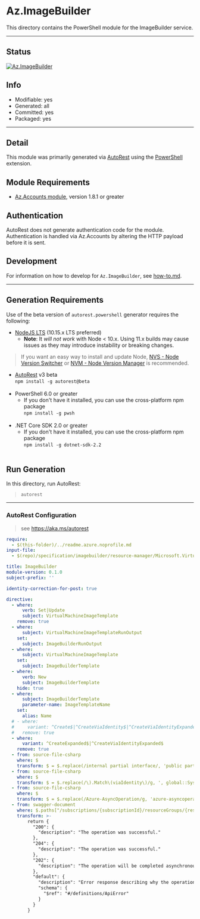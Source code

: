 <!-- region Generated -->
# Az.ImageBuilder
This directory contains the PowerShell module for the ImageBuilder service.

---
## Status
[![Az.ImageBuilder](https://img.shields.io/powershellgallery/v/Az.ImageBuilder.svg?style=flat-square&label=Az.ImageBuilder "Az.ImageBuilder")](https://www.powershellgallery.com/packages/Az.ImageBuilder/)

## Info
- Modifiable: yes
- Generated: all
- Committed: yes
- Packaged: yes

---
## Detail
This module was primarily generated via [AutoRest](https://github.com/Azure/autorest) using the [PowerShell](https://github.com/Azure/autorest.powershell) extension.

## Module Requirements
- [Az.Accounts module](https://www.powershellgallery.com/packages/Az.Accounts/), version 1.8.1 or greater

## Authentication
AutoRest does not generate authentication code for the module. Authentication is handled via Az.Accounts by altering the HTTP payload before it is sent.

## Development
For information on how to develop for `Az.ImageBuilder`, see [how-to.md](how-to.md).
<!-- endregion -->

---
## Generation Requirements
Use of the beta version of `autorest.powershell` generator requires the following:
- [NodeJS LTS](https://nodejs.org) (10.15.x LTS preferred)
  - **Note**: It *will not work* with Node < 10.x. Using 11.x builds may cause issues as they may introduce instability or breaking changes.
> If you want an easy way to install and update Node, [NVS - Node Version Switcher](../nodejs/installing-via-nvs.md) or [NVM - Node Version Manager](../nodejs/installing-via-nvm.md) is recommended.
- [AutoRest](https://aka.ms/autorest) v3 beta <br>`npm install -g autorest@beta`<br>&nbsp;
- PowerShell 6.0 or greater
  - If you don't have it installed, you can use the cross-platform npm package <br>`npm install -g pwsh`<br>&nbsp;
- .NET Core SDK 2.0 or greater
  - If you don't have it installed, you can use the cross-platform npm package <br>`npm install -g dotnet-sdk-2.2`<br>&nbsp;

## Run Generation
In this directory, run AutoRest:
> `autorest`

---
### AutoRest Configuration
> see https://aka.ms/autorest

``` yaml
require:
  - $(this-folder)/../readme.azure.noprofile.md
input-file:
  - $(repo)/specification/imagebuilder/resource-manager/Microsoft.VirtualMachineImages/stable/2020-02-14/imagebuilder.json

title: ImageBuilder
module-version: 0.1.0
subject-prefix: ''

identity-correction-for-post: true

directive:
  - where:
      verb: Set|Update
      subject: VirtualMachineImageTemplate
    remove: true
  - where:
      subject: VirtualMachineImageTemplateRunOutput
    set:
      subject: ImageBuilderRunOutput
  - where:
      subject: VirtualMachineImageTemplate
    set:
      subject: ImageBuilderTemplate
  - where:
      verb: New
      subject: ImageBuilderTemplate
    hide: true
  - where:
      subject: ImageBuilderTemplate
      parameter-name: ImageTemplateName
    set:
      alias: Name
  # - where:
  #     variant: ^Create$|^CreateViaIdentity$|^CreateViaIdentityExpanded$|^Update$|^UpdateViaIdentity$
  #   remove: true
  - where:
      variant: ^CreateExpanded$|^CreateViaIdentityExpanded$
    remove: true
  - from: source-file-csharp
    where: $
    transform: $ = $.replace(/internal partial interface/, 'public partial interface');
  - from: source-file-csharp
    where: $
    transform: $ = $.replace(/\).Match\(viaIdentity\)/g, ', global::System.Text.RegularExpressions.RegexOptions.IgnoreCase\).Match\(viaIdentity\)');
  - from: source-file-csharp
    where: $
    transform: $ = $.replace(/Azure-AsyncOperation/g, 'azure-asyncoperation');
  - from: swagger-document
    where: $.paths["/subscriptions/{subscriptionId}/resourceGroups/{resourceGroupName}/providers/Microsoft.VirtualMachineImages/imageTemplates/{imageTemplateName}/run"].post.responses
    transform: >-
        return {
          "200": {
            "description": "The operation was successful."
          },
          "204": {
            "description": "The operation was successful."
          },
          "202": {
            "description": "The operation will be completed asynchronously."
          },
          "default": {
            "description": "Error response describing why the operation failed.",
            "schema": {
              "$ref": "#/definitions/ApiError"
            }
          }
        }
```
